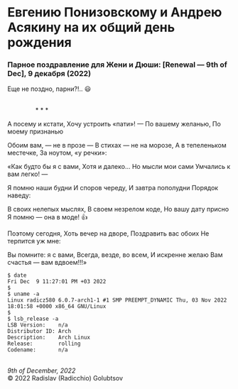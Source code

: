 <style>p{text-align:left}</style>
# Евгению Понизовскому и Андрею Асякину на их общий день рождения

### Парное поздравление для Жени и Дюши: [Renewal &mdash; 9th of Dec], 9 декабря (2022)

Еще не поздно, парни?!.. :smiley:

<br />&nbsp;&nbsp;&nbsp;&nbsp;&nbsp;&nbsp;&nbsp;&nbsp;&nbsp;&nbsp;&nbsp;&nbsp;&nbsp;&nbsp;&nbsp;&nbsp;\* \* \*

А посему и кстати,
Хочу устроить &laquo;пати&raquo;! &mdash;
По вашему желанью,
По моему признанью

Обоим вам, &mdash; не в прозе &mdash;
В стихах &mdash; не на морозе,
А в тепеленьком местечке,
За ноутом, &laquo;у речки&raquo;:

&laquo;Как будто бы я с вами,
Хотя и далеко...
Но мысли мои сами
Умчались к вам легко! &mdash;

Я помню наши будни
И споров череду,
И завтра пополудни
Порядок наведу:

В своих нелепых мыслях,
В своем незрелом коде,
Но вашу дату присно
Я помню &mdash; она в моде! :+1:

Поэтому сегодня,
Хоть вечер на дворе,
Поздравить вас обоих
Не терпится уж мне:

Вы помните: я с вами,
Всегда, везде, во всем,
И искренне желаю
Вам счастья &mdash; вам вдвоем!!!&raquo;

```
$ date
Fri Dec  9 11:27:01 PM +03 2022
$
$ uname -a
Linux radicz580 6.0.7-arch1-1 #1 SMP PREEMPT_DYNAMIC Thu, 03 Nov 2022 18:01:58 +0000 x86_64 GNU/Linux
$
$ lsb_release -a
LSB Version:    n/a
Distributor ID: Arch
Description:    Arch Linux
Release:        rolling
Codename:       n/a
```

<br />*9th of December, 2022*<br />
&copy; 2022 Radislav (Radicchio) Golubtsov
